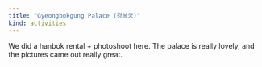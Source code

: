 ```yaml
---
title: "Gyeongbokgung Palace (경복궁)"
kind: activities
---
```

We did a hanbok rental + photoshoot here. The palace is really lovely, and the pictures came out really great.